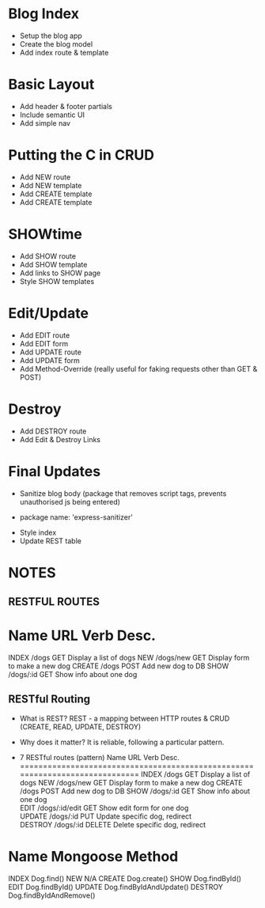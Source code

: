  # Blog Index
 * Setup the blog app
 * Create the blog model
 * Add index route & template

 # Basic Layout
 * Add header & footer partials
 * Include semantic UI
 * Add simple nav

 # Putting the C in CRUD
 * Add NEW route
 * Add NEW template
 * Add CREATE template
 * Add CREATE template

 # SHOWtime
 * Add SHOW route
 * Add SHOW template
 * Add links to SHOW page
 * Style SHOW templates

 # Edit/Update
 * Add EDIT route
 * Add EDIT form
 * Add UPDATE route
 * Add UPDATE form
 * Add Method-Override (really useful for faking requests other than GET & POST)

 # Destroy
 * Add DESTROY route
 * Add Edit & Destroy Links

 # Final Updates
 * Sanitize blog body (package that removes script tags, prevents            unauthorised js being entered)
 - package name: 'express-sanitizer'
 * Style index
 * Update REST table
 
 # NOTES
 ## RESTFUL ROUTES
 Name       URL                 Verb         Desc.
 ====================================================
 INDEX      /dogs               GET          Display a list of dogs
 NEW        /dogs/new           GET          Display form to make a new dog 
 CREATE     /dogs               POST         Add new dog to DB 
 SHOW       /dogs/:id           GET          Show info about one dog

 ## RESTful Routing
 * What is REST?
 REST - a mapping between HTTP routes & CRUD (CREATE, READ, UPDATE, DESTROY)

 * Why does it matter?
 It is reliable, following a particular pattern.

 * 7 RESTful routes (pattern)
 Name       URL                 Verb         Desc.
 =============================================================================
 INDEX      /dogs               GET          Display a list of dogs
 NEW        /dogs/new           GET          Display form to make a new dog 
 CREATE     /dogs               POST         Add new dog to DB 
 SHOW       /dogs/:id           GET          Show info about one dog      
 EDIT       /dogs/:id/edit      GET          Show edit form for one dog  
 UPDATE     /dogs/:id           PUT          Update specific dog, redirect  
 DESTROY    /dogs/:id           DELETE       Delete specific dog, redirect 

 Name       Mongoose Method
 =============================================================================
 INDEX      Dog.find()
 NEW        N/A
 CREATE     Dog.create()
 SHOW       Dog.findById()
 EDIT       Dog.findById()
 UPDATE     Dog.findByIdAndUpdate()
 DESTROY    Dog.findByIdAndRemove()